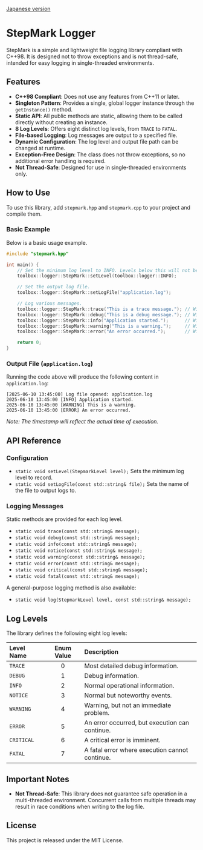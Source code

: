 [Japanese version](README.ja.md)

# StepMark Logger

StepMark is a simple and lightweight file logging library compliant with C++98. It is designed not to throw exceptions and is not thread-safe, intended for easy logging in single-threaded environments.

## Features

* **C++98 Compliant**: Does not use any features from C++11 or later.
* **Singleton Pattern**: Provides a single, global logger instance through the `getInstance()` method.
* **Static API**: All public methods are static, allowing them to be called directly without creating an instance.
* **8 Log Levels**: Offers eight distinct log levels, from `TRACE` to `FATAL`.
* **File-based Logging**: Log messages are output to a specified file.
* **Dynamic Configuration**: The log level and output file path can be changed at runtime.
* **Exception-Free Design**: The class does not throw exceptions, so no additional error handling is required.
* **Not Thread-Safe**: Designed for use in single-threaded environments only.

## How to Use

To use this library, add `stepmark.hpp` and `stepmark.cpp` to your project and compile them.

### Basic Example

Below is a basic usage example.

```cpp
#include "stepmark.hpp"

int main() {
    // Set the minimum log level to INFO. Levels below this will not be logged.
    toolbox::logger::StepMark::setLevel(toolbox::logger::INFO);

    // Set the output log file.
    toolbox::logger::StepMark::setLogFile("application.log");

    // Log various messages.
    toolbox::logger::StepMark::trace("This is a trace message."); // Will not be logged.
    toolbox::logger::StepMark::debug("This is a debug message."); // Will not be logged.
    toolbox::logger::StepMark::info("Application started.");      // Will be logged.
    toolbox::logger::StepMark::warning("This is a warning.");     // Will be logged.
    toolbox::logger::StepMark::error("An error occurred.");       // Will be logged.

    return 0;
}
```

### Output File (`application.log`)

Running the code above will produce the following content in `application.log`:

```log
[2025-06-10 13:45:00] Log file opened: application.log
2025-06-10 13:45:00 [INFO] Application started.
2025-06-10 13:45:00 [WARNING] This is a warning.
2025-06-10 13:45:00 [ERROR] An error occurred.
```
*Note: The timestamp will reflect the actual time of execution.*

## API Reference

### Configuration

* `static void setLevel(StepmarkLevel level);`
    Sets the minimum log level to record.
* `static void setLogFile(const std::string& file);`
    Sets the name of the file to output logs to.

### Logging Messages

Static methods are provided for each log level.

* `static void trace(const std::string& message);`
* `static void debug(const std::string& message);`
* `static void info(const std::string& message);`
* `static void notice(const std::string& message);`
* `static void warning(const std::string& message);`
* `static void error(const std::string& message);`
* `static void critical(const std::string& message);`
* `static void fatal(const std::string& message);`

A general-purpose logging method is also available:

* `static void log(StepmarkLevel level, const std::string& message);`

## Log Levels

The library defines the following eight log levels:

| Level Name | Enum Value | Description |
| :--- | :---: | :--- |
| `TRACE` | 0 | Most detailed debug information. |
| `DEBUG` | 1 | Debug information. |
| `INFO` | 2 | Normal operational information. |
| `NOTICE` | 3 | Normal but noteworthy events. |
| `WARNING` | 4 | Warning, but not an immediate problem. |
| `ERROR` | 5 | An error occurred, but execution can continue. |
| `CRITICAL` | 6 | A critical error is imminent. |
| `FATAL` | 7 | A fatal error where execution cannot continue. |

## Important Notes

* **Not Thread-Safe**: This library does not guarantee safe operation in a multi-threaded environment. Concurrent calls from multiple threads may result in race conditions when writing to the log file.

## License

This project is released under the MIT License.
